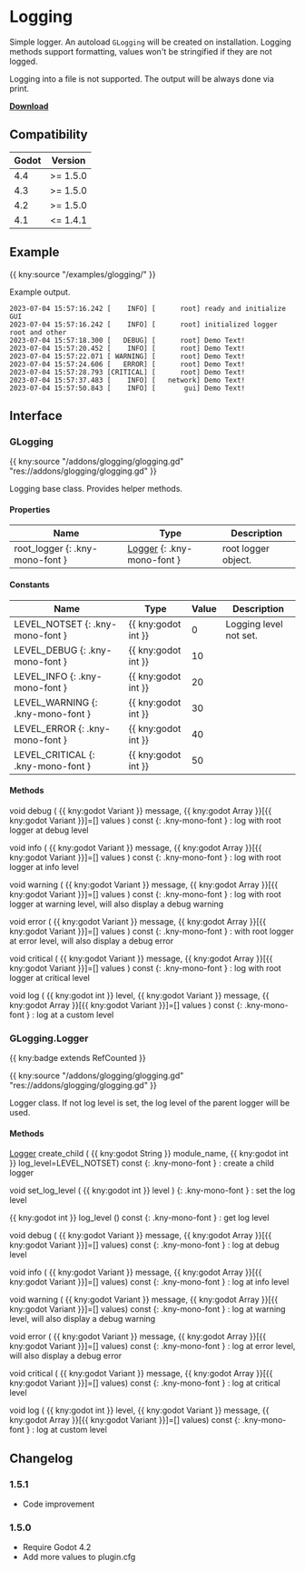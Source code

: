# Logging

Simple logger. An autoload `GLogging` will be created on installation.
Logging methods support formatting, values won't be stringified if they are not logged.

Logging into a file is not supported. The output will be always done via print.

[**Download**](https://github.com/kenyoni-software/godot-addons/releases)

## Compatibility

| Godot | Version  |
|-------|----------|
| 4.4   | >= 1.5.0 |
| 4.3   | >= 1.5.0 |
| 4.2   | >= 1.5.0 |
| 4.1   | <= 1.4.1 |

## Example

{{ kny:source "/examples/glogging/" }}

Example output.

```
2023-07-04 15:57:16.242 [    INFO] [      root] ready and initialize GUI
2023-07-04 15:57:16.242 [    INFO] [      root] initialized logger root and other
2023-07-04 15:57:18.300 [   DEBUG] [      root] Demo Text!
2023-07-04 15:57:20.452 [    INFO] [      root] Demo Text!
2023-07-04 15:57:22.071 [ WARNING] [      root] Demo Text!
2023-07-04 15:57:24.606 [   ERROR] [      root] Demo Text!
2023-07-04 15:57:28.793 [CRITICAL] [      root] Demo Text!
2023-07-04 15:57:37.483 [    INFO] [   network] Demo Text!
2023-07-04 15:57:50.843 [    INFO] [       gui] Demo Text!
```

## Interface

### GLogging

{{ kny:source "/addons/glogging/glogging.gd" "res://addons/glogging/glogging.gd" }}

Logging base class. Provides helper methods.

#### Properties

| Name                            | Type                                          | Description         |
|---------------------------------|-----------------------------------------------|---------------------|
| root_logger {: .kny-mono-font } | [Logger](#glogginglogger) {: .kny-mono-font } | root logger object. |

#### Constants

| Name                               | Type                | Value | Description            |
|------------------------------------|---------------------|-------|------------------------|
| LEVEL_NOTSET {: .kny-mono-font }   | {{ kny:godot int }} | 0     | Logging level not set. |
| LEVEL_DEBUG {: .kny-mono-font }    | {{ kny:godot int }} | 10    |                        |
| LEVEL_INFO {: .kny-mono-font }     | {{ kny:godot int }} | 20    |                        |
| LEVEL_WARNING {: .kny-mono-font }  | {{ kny:godot int }} | 30    |                        |
| LEVEL_ERROR {: .kny-mono-font }    | {{ kny:godot int }} | 40    |                        |
| LEVEL_CRITICAL {: .kny-mono-font } | {{ kny:godot int }} | 50    |                        |

#### Methods

void debug ( {{ kny:godot Variant }} message, {{ kny:godot Array }}[{{ kny:godot Variant }}]=[] values ) const {: .kny-mono-font }
:     log with root logger at debug level

void info ( {{ kny:godot Variant }} message, {{ kny:godot Array }}[{{ kny:godot Variant }}]=[] values ) const {: .kny-mono-font }
:     log with root logger at info level

void warning ( {{ kny:godot Variant }} message, {{ kny:godot Array }}[{{ kny:godot Variant }}]=[] values ) const {: .kny-mono-font }
:     log with root logger at warning level, will also display a debug warning

void error ( {{ kny:godot Variant }} message, {{ kny:godot Array }}[{{ kny:godot Variant }}]=[] values ) const {: .kny-mono-font }
:     with root logger at error level, will also display a debug error

void critical ( {{ kny:godot Variant }} message, {{ kny:godot Array }}[{{ kny:godot Variant }}]=[] values ) const {: .kny-mono-font }
:     log with root logger at critical level

void log ( {{ kny:godot int }} level, {{ kny:godot Variant }} message, {{ kny:godot Array }}[{{ kny:godot Variant }}]=[] values ) const {: .kny-mono-font }
:     log at a custom level

### GLogging.Logger

{{ kny:badge extends RefCounted }}

{{ kny:source "/addons/glogging/glogging.gd" "res://addons/glogging/glogging.gd" }}

Logger class.
If not log level is set, the log level of the parent logger will be used.

#### Methods

[Logger](#glogginglogger) create_child ( {{ kny:godot String }} module_name, {{ kny:godot int }} log_level=LEVEL_NOTSET) const {: .kny-mono-font }
:     create a child logger

void set_log_level ( {{ kny:godot int }} level ) {: .kny-mono-font }
:     set the log level

{{ kny:godot int }} log_level () const {: .kny-mono-font }
:     get log level

void debug ( {{ kny:godot Variant }} message, {{ kny:godot Array }}[{{ kny:godot Variant }}]=[] values) const {: .kny-mono-font }
:     log at debug level

void info ( {{ kny:godot Variant }} message, {{ kny:godot Array }}[{{ kny:godot Variant }}]=[] values) const {: .kny-mono-font }
:     log at info level

void warning ( {{ kny:godot Variant }} message, {{ kny:godot Array }}[{{ kny:godot Variant }}]=[] values) const {: .kny-mono-font }
:     log at warning level, will also display a debug warning

void error ( {{ kny:godot Variant }} message, {{ kny:godot Array }}[{{ kny:godot Variant }}]=[] values) const {: .kny-mono-font }
:     log at error level, will also display a debug error

void critical ( {{ kny:godot Variant }} message, {{ kny:godot Array }}[{{ kny:godot Variant }}]=[] values) const {: .kny-mono-font }
:     log at critical level

void log ( {{ kny:godot int }} level, {{ kny:godot Variant }} message, {{ kny:godot Array }}[{{ kny:godot Variant }}]=[] values) const {: .kny-mono-font }
:     log at custom level

## Changelog

### 1.5.1

- Code improvement

### 1.5.0

- Require Godot 4.2
- Add more values to plugin.cfg
